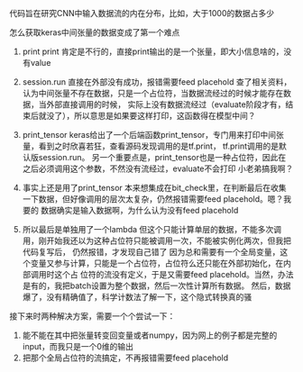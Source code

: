 代码旨在研究CNN中输入数据流的内在分布，比如，大于1000的数据占多少

怎么获取keras中间张量的数据变成了第一个难点

1. print 
print 肯定是不行的，直接print输出的是一个张量，即大小信息啥的，没有value

2. session.run
直接在外部没有成功，报错需要feed placehold
查了相关资料，认为中间张量不存在数据，只是一个占位符，当数据流经过的时候才能存在数据，当外部直接调用的时候，
实际上没有数据流经过（evaluate阶段才有，结束后就没了），所以意思是如果要这样打印，这函数得在模型中间？

3. print_tensor
keras给出了一个后端函数print_tensor，专门用来打印中间张量，看到之时欣喜若狂，查看源码发现调用的是tf.print，
tf.print调用的是默认版session.run。
另一个重要点是，print_tensor也是一种占位符，因此在之后必须调用这个参数，不然没有流经过，evaluate不会打印
小老弟搞我啊？

4. 事实上还是用了print_tensor
本来想集成在bit_check里，在判断最后在收集一下数据，但好像调用的层次太复杂，仍然报错需要feed placehold。嗯？我要的
数据确实是输入数据啊，为什么认为没有feed placehold

5. 所以最后是单独用了一个lambda
但这个只能计算单层的数据，不能多次调用，刚开始我还以为这种占位符只能被调用一次，不能被实例化两次，但我把代码复写后，
仍然报错，才发现自己错了
因为总和需要有一个全局变量，这个变量又参与计算，只能是一个占位符，占位符么还只能在外部初始化，在内部调用时这个占
位符的流没有定义，于是又需要feed placehold。当然，办法是有的，我把batch设置为整个数据，然后一次性计算所有数据。
然后，数据爆了，没有精确值了，科学计数法了解一下，这个隐式转换真的骚

接下来时两种解决方案，需要一个个尝试一下：
1. 能不能在其中把张量转变回变量或者numpy，因为网上的例子都是完整的input，而我只是一个0维的输出
2. 把那个全局占位符的流搞定，不再报错需要feed placehold
